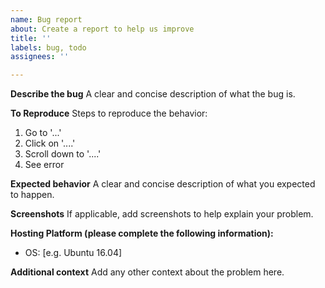 ```yaml
---
name: Bug report
about: Create a report to help us improve
title: ''
labels: bug, todo
assignees: ''

---
```


**Describe the bug**
A clear and concise description of what the bug is.

**To Reproduce**
Steps to reproduce the behavior:
1. Go to '...'
2. Click on '....'
3. Scroll down to '....'
4. See error

**Expected behavior**
A clear and concise description of what you expected to happen.

**Screenshots**
If applicable, add screenshots to help explain your problem.

**Hosting Platform (please complete the following information):**
 - OS: [e.g. Ubuntu 16.04]

**Additional context**
Add any other context about the problem here.
